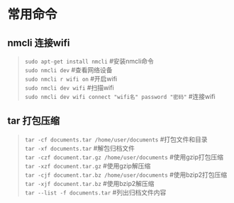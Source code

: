 # 常用命令  
## nmcli 连接wifi  
>`sudo apt-get install nmcli` #安装nmcli命令  
>`sudo nmcli dev` #查看网络设备    
>`sudo nmcli r wifi on` #开启wifi  
>`sudo nmcli dev wifi` #扫描wifi  
>`sudo nmcli dev wifi connect "wifi名" password "密码"` #连接wifi  

## tar 打包压缩  
>`tar -cf documents.tar /home/user/documents` #打包文件和目录  
>`tar -xf documents.tar` #解包归档文件  
>`tar -czf document.tar.gz /home/user/documents` #使用gzip打包压缩  
>`tar -xzf document.tar.gz` #使用gzip解压缩  
>`tar -cjf document.tar.bz /home/user/documents` #使用bzip2打包压缩  
>`tar -xjf document.tar.bz` #使用bzip2解压缩  
>`tar --list -f documents.tar` #列出归档文件内容  

